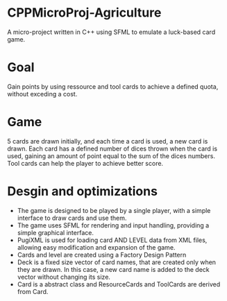 # CPPMicroProj-Agriculture
A micro-project written in C++ using SFML to emulate a luck-based card game.

# Goal
Gain points by using ressource and tool cards to achieve a defined quota, without exceding a cost.

# Game
5 cards are drawn initially, and each time a card is used, a new card is drawn. Each card has a defined number of dices thrown when the card is used, gaining an amount of point equal to the sum of the dices numbers. Tool cards can help the player to achieve better score. 

# Desgin and optimizations
- The game is designed to be played by a single player, with a simple interface to draw cards and use them.
- The game uses SFML for rendering and input handling, providing a simple graphical interface.
- PugiXML is used for loading card AND LEVEL data from XML files, allowing easy modification and expansion of the game.
- Cards and level are created using a Factory Design Pattern
- Deck is a fixed size vector of card names, that are created only when they are drawn. In this case, a new card name is added to the deck vector without changing its size.
- Card is a abstract class and ResourceCards and ToolCards are derived from Card.